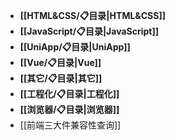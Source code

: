 - **[[HTML&CSS/📋目录|HTML&CSS]]**
- **[[JavaScript/📋目录|JavaScript]]**
- **[[UniApp/📋目录|UniApp]]**
- **[[Vue/📋目录|Vue]]**
- **[[其它/📋目录|其它]]**
- **[[工程化/📋目录|工程化]]**
- **[[浏览器/📋目录|浏览器]]**
- [[前端三大件兼容性查询]]
